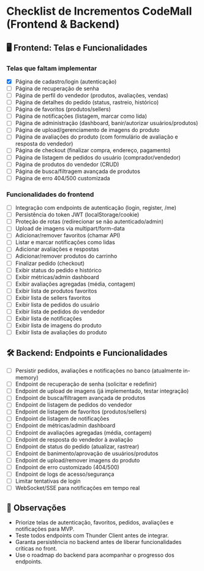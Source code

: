 # Checklist de Incrementos CodeMall (Frontend & Backend)

## 🖥️ Frontend: Telas e Funcionalidades

### Telas que faltam implementar
- [x] Página de cadastro/login (autenticação)
- [ ] Página de recuperação de senha
- [ ] Página de perfil do vendedor (produtos, avaliações, vendas)
- [ ] Página de detalhes do pedido (status, rastreio, histórico)
- [ ] Página de favoritos (produtos/sellers)
- [ ] Página de notificações (listagem, marcar como lida)
- [ ] Página de administração (dashboard, banir/autorizar usuários/produtos)
- [ ] Página de upload/gerenciamento de imagens do produto
- [ ] Página de avaliações do produto (com formulário de avaliação e resposta do vendedor)
- [ ] Página de checkout (finalizar compra, endereço, pagamento)
- [ ] Página de listagem de pedidos do usuário (comprador/vendedor)
- [ ] Página de produtos do vendedor (CRUD)
- [ ] Página de busca/filtragem avançada de produtos
- [ ] Página de erro 404/500 customizada

### Funcionalidades do frontend
- [ ] Integração com endpoints de autenticação (login, register, /me)
- [ ] Persistência do token JWT (localStorage/cookie)
- [ ] Proteção de rotas (redirecionar se não autenticado/admin)
- [ ] Upload de imagens via multipart/form-data
- [ ] Adicionar/remover favoritos (chamar API)
- [ ] Listar e marcar notificações como lidas
- [ ] Adicionar avaliações e respostas
- [ ] Adicionar/remover produtos do carrinho
- [ ] Finalizar pedido (checkout)
- [ ] Exibir status do pedido e histórico
- [ ] Exibir métricas/admin dashboard
- [ ] Exibir avaliações agregadas (média, contagem)
- [ ] Exibir lista de produtos favoritos
- [ ] Exibir lista de sellers favoritos
- [ ] Exibir lista de pedidos do usuário
- [ ] Exibir lista de pedidos do vendedor
- [ ] Exibir lista de notificações
- [ ] Exibir lista de imagens do produto
- [ ] Exibir lista de avaliações do produto

## 🛠️ Backend: Endpoints e Funcionalidades
- [ ] Persistir pedidos, avaliações e notificações no banco (atualmente in-memory)
- [ ] Endpoint de recuperação de senha (solicitar e redefinir)
- [ ] Endpoint de upload de imagens (já implementado, testar integração)
- [ ] Endpoint de busca/filtragem avançada de produtos
- [ ] Endpoint de listagem de pedidos do vendedor
- [ ] Endpoint de listagem de favoritos (produtos/sellers)
- [ ] Endpoint de listagem de notificações
- [ ] Endpoint de métricas/admin dashboard
- [ ] Endpoint de avaliações agregadas (média, contagem)
- [ ] Endpoint de resposta do vendedor à avaliação
- [ ] Endpoint de status do pedido (atualizar, rastrear)
- [ ] Endpoint de banimento/aprovação de usuários/produtos
- [ ] Endpoint de upload/remover imagens do produto
- [ ] Endpoint de erro customizado (404/500)
- [ ] Endpoint de logs de acesso/segurança
- [ ] Limitar tentativas de login
- [ ] WebSocket/SSE para notificações em tempo real

## 📝 Observações
- Priorize telas de autenticação, favoritos, pedidos, avaliações e notificações para MVP.
- Teste todos endpoints com Thunder Client antes de integrar.
- Garanta persistência no backend antes de liberar funcionalidades críticas no front.
- Use o roadmap do backend para acompanhar o progresso dos endpoints.
